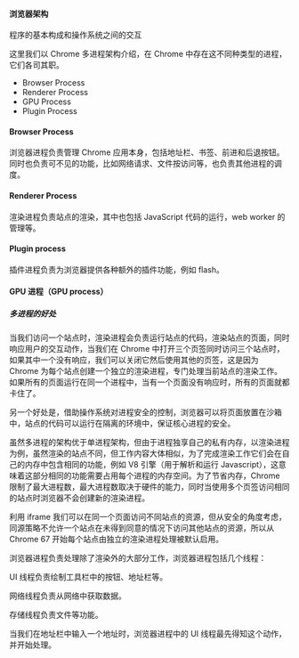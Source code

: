 #### 浏览器架构

程序的基本构成和操作系统之间的交互

这里我们以 Chrome 多进程架构介绍，在 Chrome 中存在这不同种类型的进程，它们各司其职。

* Browser Process
* Renderer Process
* GPU Process
* Plugin Process

####  Browser Process
浏览器进程负责管理 Chrome 应用本身，包括地址栏、书签、前进和后退按钮。同时也负责可不见的功能，比如网络请求、文件按访问等，也负责其他进程的调度。

####  Renderer Process

渲染进程负责站点的渲染，其中也包括 JavaScript 代码的运行，web worker 的管理等。

#### Plugin process
插件进程负责为浏览器提供各种额外的插件功能，例如 flash。

#### GPU 进程（GPU process）

##### 多进程的好处

当我们访问一个站点时，渲染进程会负责运行站点的代码，渲染站点的页面，同时响应用户的交互动作，当我们在 Chrome 中打开三个页签同时访问三个站点时，如果其中一个没有响应，我们可以关闭它然后使用其他的页签，这是因为 Chrome 为每个站点创建一个独立的渲染进程，专门处理当前站点的渲染工作。如果所有的页面运行在同一个进程中，当有一个页面没有响应时，所有的页面就都卡住了。

另一个好处是，借助操作系统对进程安全的控制，浏览器可以将页面放置在沙箱中，站点的代码可以运行在隔离的环境中，保证核心进程的安全。

虽然多进程的架构优于单进程架构，但由于进程独享自己的私有内存，以渲染进程为例，虽然渲染的站点不同，但工作内容大体相似，为了完成渲染工作它们会在自己的内存中包含相同的功能，例如 V8 引擎（用于解析和运行 Javascript），这意味着这部分相同的功能需要占用每个进程的内存空间。为了节省内存，Chrome 限制了最大进程数，最大进程数取决于硬件的能力，同时当使用多个页签访问相同的站点时浏览器不会创建新的渲染进程。




利用 iframe 我们可以在同一个页面访问不同站点的资源，但从安全的角度考虑，同源策略不允许一个站点在未得到同意的情况下访问其他站点的资源，所以从 Chrome 67 开始每个站点由独立的渲染进程处理被默认启用。

浏览器进程负责处理除了渲染外的大部分工作，浏览器进程包括几个线程：

UI 线程负责绘制工具栏中的按钮、地址栏等。

网络线程负责从网络中获取数据。

存储线程负责文件等功能。



当我们在地址栏中输入一个地址时，浏览器进程中的 UI 线程最先得知这个动作，并开始处理。
